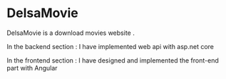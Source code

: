 # DelsaMovie
DelsaMovie is a download movies website .


In the backend section :
  I have implemented web api with asp.net core
 
In the frontend section :
  I have designed and implemented the front-end part with Angular
  
